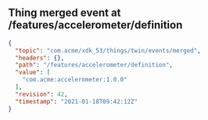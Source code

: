 ## Thing merged event at /features/accelerometer/definition

```json
{
  "topic": "com.acme/xdk_53/things/twin/events/merged",
  "headers": {},
  "path": "/features/accelerometer/definition",
  "value": [
    "com.acme:accelerometer:1.0.0"
  ],
  "revision": 42,
  "timestamp": "2021-01-18T09:42:12Z"
}
```
